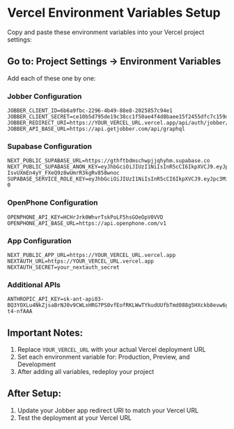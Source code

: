 # Vercel Environment Variables Setup

Copy and paste these environment variables into your Vercel project settings:

## Go to: Project Settings → Environment Variables

Add each of these one by one:

### Jobber Configuration
```
JOBBER_CLIENT_ID=6b6a9fbc-2296-4b49-88e8-2025857c94e1
JOBBER_CLIENT_SECRET=ce10b5d795de19c38cc1f50ae4f4d8baee15f2455dfc7c159d786165316ad17d
JOBBER_REDIRECT_URI=https://YOUR_VERCEL_URL.vercel.app/api/auth/jobber/callback
JOBBER_API_BASE_URL=https://api.getjobber.com/api/graphql
```

### Supabase Configuration
```
NEXT_PUBLIC_SUPABASE_URL=https://gthftbdmschwpjjqhyhm.supabase.co
NEXT_PUBLIC_SUPABASE_ANON_KEY=eyJhbGciOiJIUzI1NiIsInR5cCI6IkpXVCJ9.eyJpc3MiOiJzdXBhYmFzZSIsInJlZiI6Imd0aGZ0YmRtc2Nod3BqanFoeWhtIiwicm9sZSI6ImFub24iLCJpYXQiOjE3NTkwOTA2ODcsImV4cCI6MjA3NDY2NjY4N30.ZaaDLq-IsvUXmEn4yY_FXeQ9z8wUmrR3kgRv858wnoc
SUPABASE_SERVICE_ROLE_KEY=eyJhbGciOiJIUzI1NiIsInR5cCI6IkpXVCJ9.eyJpc3MiOiJzdXBhYmFzZSIsInJlZiI6Imd0aGZ0YmRtc2Nod3BqanFoeWhtIiwicm9sZSI6InNlcnZpY2Vfcm9sZSIsImlhdCI6MTc1OTA5MDY4NywiZXhwIjoyMDc0NjY2Njg3fQ.v3QwdqfYOOs0eL_G3ykL3b_xBsgjO2Zh5ccqSrTpl-0
```

### OpenPhone Configuration
```
OPENPHONE_API_KEY=HCHrJrk0WhvrTskPoLF5hsGOeOpV0VVD
OPENPHONE_API_BASE_URL=https://api.openphone.com/v1
```

### App Configuration
```
NEXT_PUBLIC_APP_URL=https://YOUR_VERCEL_URL.vercel.app
NEXTAUTH_URL=https://YOUR_VERCEL_URL.vercel.app
NEXTAUTH_SECRET=your_nextauth_secret
```

### Additional APIs
```
ANTHROPIC_API_KEY=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
```

## Important Notes:
1. Replace `YOUR_VERCEL_URL` with your actual Vercel deployment URL
2. Set each environment variable for: Production, Preview, and Development
3. After adding all variables, redeploy your project

## After Setup:
1. Update your Jobber app redirect URI to match your Vercel URL
2. Test the deployment at your Vercel URL